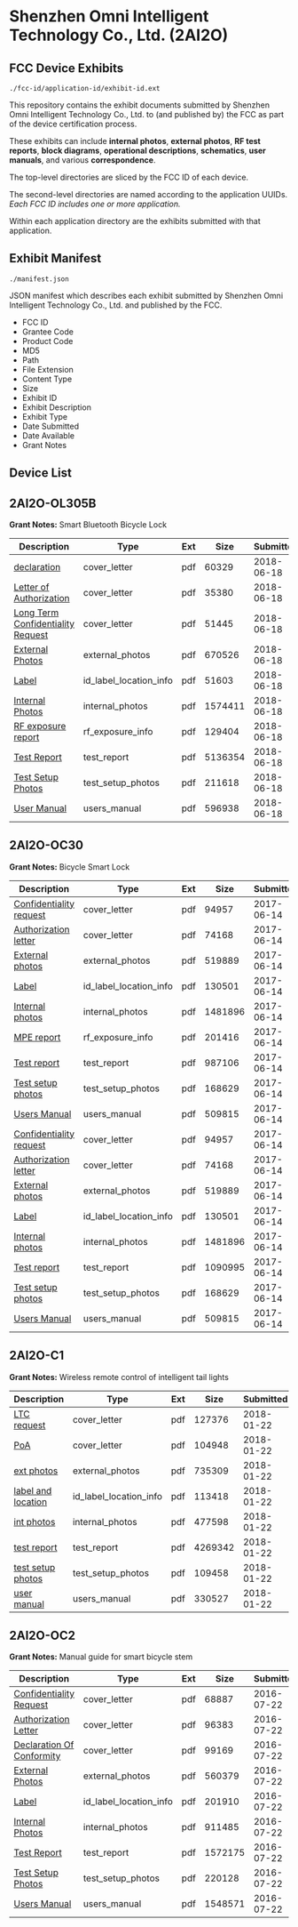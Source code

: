 # Shenzhen Omni Intelligent Technology Co., Ltd. (2AI2O)
## FCC Device Exhibits

```
./fcc-id/application-id/exhibit-id.ext
```

This repository contains the exhibit documents submitted by Shenzhen Omni Intelligent Technology Co., Ltd. to (and published by) the FCC as part of the device certification process.

These exhibits can include **internal photos**, **external photos**, **RF test reports**, **block diagrams**, **operational descriptions**, **schematics**, **user manuals**, and various **correspondence**.

The top-level directories are sliced by the FCC ID of each device.

The second-level directories are named according to the application UUIDs. *Each FCC ID includes one or more application.*

Within each application directory are the exhibits submitted with that application. 

## Exhibit Manifest

```
./manifest.json
```

JSON manifest which describes each exhibit submitted by Shenzhen Omni Intelligent Technology Co., Ltd. and published by the FCC.

- FCC ID
- Grantee Code
- Product Code
- MD5
- Path
- File Extension
- Content Type
- Size
- Exhibit ID
- Exhibit Description
- Exhibit Type
- Date Submitted
- Date Available
- Grant Notes

## Device List
## 2AI2O-OL305B
**Grant Notes:** Smart Bluetooth Bicycle Lock

| Description | Type | Ext | Size | Submitted | Available |
| ----------- | ---- | --- | ---- | --------- | --------- |
| [declaration](2AI2O-OL305B/0da72519fe21ad0b5b978a514cf864b0/3891670.pdf) | cover_letter | pdf | 60329 | 2018-06-18 | 2018-06-18 |
| [Letter of Authorization](2AI2O-OL305B/0da72519fe21ad0b5b978a514cf864b0/3891674.pdf) | cover_letter | pdf | 35380 | 2018-06-18 | 2018-06-18 |
| [Long Term Confidentiality Request](2AI2O-OL305B/0da72519fe21ad0b5b978a514cf864b0/3891675.pdf) | cover_letter | pdf | 51445 | 2018-06-18 | 2018-06-18 |
| [External Photos](2AI2O-OL305B/0da72519fe21ad0b5b978a514cf864b0/3891671.pdf) | external_photos | pdf | 670526 | 2018-06-18 | 2018-06-18 |
| [Label](2AI2O-OL305B/0da72519fe21ad0b5b978a514cf864b0/3891673.pdf) | id_label_location_info | pdf | 51603 | 2018-06-18 | 2018-06-18 |
| [Internal Photos](2AI2O-OL305B/0da72519fe21ad0b5b978a514cf864b0/3891672.pdf) | internal_photos | pdf | 1574411 | 2018-06-18 | 2018-06-18 |
| [RF exposure report](2AI2O-OL305B/0da72519fe21ad0b5b978a514cf864b0/3891677.pdf) | rf_exposure_info | pdf | 129404 | 2018-06-18 | 2018-06-18 |
| [Test Report](2AI2O-OL305B/0da72519fe21ad0b5b978a514cf864b0/3891679.pdf) | test_report | pdf | 5136354 | 2018-06-18 | 2018-06-18 |
| [Test Setup Photos](2AI2O-OL305B/0da72519fe21ad0b5b978a514cf864b0/3891680.pdf) | test_setup_photos | pdf | 211618 | 2018-06-18 | 2018-06-18 |
| [User Manual](2AI2O-OL305B/0da72519fe21ad0b5b978a514cf864b0/3891681.pdf) | users_manual | pdf | 596938 | 2018-06-18 | 2018-06-18 |
## 2AI2O-OC30
**Grant Notes:** Bicycle Smart Lock

| Description | Type | Ext | Size | Submitted | Available |
| ----------- | ---- | --- | ---- | --------- | --------- |
| [Confidentiality request](2AI2O-OC30/802edbb49367ecfd17a268298222dde3/3426370.pdf) | cover_letter | pdf | 94957 | 2017-06-14 | 2017-06-14 |
| [Authorization letter](2AI2O-OC30/802edbb49367ecfd17a268298222dde3/3426371.pdf) | cover_letter | pdf | 74168 | 2017-06-14 | 2017-06-14 |
| [External photos](2AI2O-OC30/802edbb49367ecfd17a268298222dde3/3426366.pdf) | external_photos | pdf | 519889 | 2017-06-14 | 2017-06-14 |
| [Label](2AI2O-OC30/802edbb49367ecfd17a268298222dde3/3426379.pdf) | id_label_location_info | pdf | 130501 | 2017-06-14 | 2017-06-14 |
| [Internal photos](2AI2O-OC30/802edbb49367ecfd17a268298222dde3/3426367.pdf) | internal_photos | pdf | 1481896 | 2017-06-14 | 2017-06-14 |
| [MPE report](2AI2O-OC30/802edbb49367ecfd17a268298222dde3/3426578.pdf) | rf_exposure_info | pdf | 201416 | 2017-06-14 | 2017-06-14 |
| [Test report](2AI2O-OC30/802edbb49367ecfd17a268298222dde3/3426576.pdf) | test_report | pdf | 987106 | 2017-06-14 | 2017-06-14 |
| [Test setup photos](2AI2O-OC30/802edbb49367ecfd17a268298222dde3/3426368.pdf) | test_setup_photos | pdf | 168629 | 2017-06-14 | 2017-06-14 |
| [Users Manual](2AI2O-OC30/802edbb49367ecfd17a268298222dde3/3426369.pdf) | users_manual | pdf | 509815 | 2017-06-14 | 2017-06-14 |
| [Confidentiality request](2AI2O-OC30/8367552b921eb2cdb806babae95a1808/3426370.pdf) | cover_letter | pdf | 94957 | 2017-06-14 | 2017-06-14 |
| [Authorization letter](2AI2O-OC30/8367552b921eb2cdb806babae95a1808/3426371.pdf) | cover_letter | pdf | 74168 | 2017-06-14 | 2017-06-14 |
| [External photos](2AI2O-OC30/8367552b921eb2cdb806babae95a1808/3426366.pdf) | external_photos | pdf | 519889 | 2017-06-14 | 2017-06-14 |
| [Label](2AI2O-OC30/8367552b921eb2cdb806babae95a1808/3426379.pdf) | id_label_location_info | pdf | 130501 | 2017-06-14 | 2017-06-14 |
| [Internal photos](2AI2O-OC30/8367552b921eb2cdb806babae95a1808/3426367.pdf) | internal_photos | pdf | 1481896 | 2017-06-14 | 2017-06-14 |
| [Test report](2AI2O-OC30/8367552b921eb2cdb806babae95a1808/3426372.pdf) | test_report | pdf | 1090995 | 2017-06-14 | 2017-06-14 |
| [Test setup photos](2AI2O-OC30/8367552b921eb2cdb806babae95a1808/3426368.pdf) | test_setup_photos | pdf | 168629 | 2017-06-14 | 2017-06-14 |
| [Users Manual](2AI2O-OC30/8367552b921eb2cdb806babae95a1808/3426369.pdf) | users_manual | pdf | 509815 | 2017-06-14 | 2017-06-14 |
## 2AI2O-C1
**Grant Notes:** Wireless remote control of intelligent tail lights

| Description | Type | Ext | Size | Submitted | Available |
| ----------- | ---- | --- | ---- | --------- | --------- |
| [LTC request](2AI2O-C1/935005d08767a5448631dfe454004d21/3722030.pdf) | cover_letter | pdf | 127376 | 2018-01-22 | 2018-01-22 |
| [PoA](2AI2O-C1/935005d08767a5448631dfe454004d21/3722031.pdf) | cover_letter | pdf | 104948 | 2018-01-22 | 2018-01-22 |
| [ext photos](2AI2O-C1/935005d08767a5448631dfe454004d21/3722032.pdf) | external_photos | pdf | 735309 | 2018-01-22 | 2018-01-22 |
| [label and location](2AI2O-C1/935005d08767a5448631dfe454004d21/3722034.pdf) | id_label_location_info | pdf | 113418 | 2018-01-22 | 2018-01-22 |
| [int photos](2AI2O-C1/935005d08767a5448631dfe454004d21/3722033.pdf) | internal_photos | pdf | 477598 | 2018-01-22 | 2018-01-22 |
| [test report](2AI2O-C1/935005d08767a5448631dfe454004d21/3722036.pdf) | test_report | pdf | 4269342 | 2018-01-22 | 2018-01-22 |
| [test setup photos](2AI2O-C1/935005d08767a5448631dfe454004d21/3722037.pdf) | test_setup_photos | pdf | 109458 | 2018-01-22 | 2018-01-22 |
| [user manual](2AI2O-C1/935005d08767a5448631dfe454004d21/3722035.pdf) | users_manual | pdf | 330527 | 2018-01-22 | 2018-01-22 |
## 2AI2O-OC2
**Grant Notes:** Manual guide for smart bicycle stem

| Description | Type | Ext | Size | Submitted | Available |
| ----------- | ---- | --- | ---- | --------- | --------- |
| [Confidentiality Request](2AI2O-OC2/1314109b66ad5d55c873dd4c0fc7a95c/3074249.pdf) | cover_letter | pdf | 68887 | 2016-07-22 | 2016-07-22 |
| [Authorization Letter](2AI2O-OC2/1314109b66ad5d55c873dd4c0fc7a95c/3074250.pdf) | cover_letter | pdf | 96383 | 2016-07-22 | 2016-07-22 |
| [Declaration Of Conformity](2AI2O-OC2/1314109b66ad5d55c873dd4c0fc7a95c/3074251.pdf) | cover_letter | pdf | 99169 | 2016-07-22 | 2016-07-22 |
| [External Photos](2AI2O-OC2/1314109b66ad5d55c873dd4c0fc7a95c/3074245.pdf) | external_photos | pdf | 560379 | 2016-07-22 | 2016-07-22 |
| [Label](2AI2O-OC2/1314109b66ad5d55c873dd4c0fc7a95c/3074253.pdf) | id_label_location_info | pdf | 201910 | 2016-07-22 | 2016-07-22 |
| [Internal Photos](2AI2O-OC2/1314109b66ad5d55c873dd4c0fc7a95c/3074246.pdf) | internal_photos | pdf | 911485 | 2016-07-22 | 2016-07-22 |
| [Test Report](2AI2O-OC2/1314109b66ad5d55c873dd4c0fc7a95c/3074252.pdf) | test_report | pdf | 1572175 | 2016-07-22 | 2016-07-22 |
| [Test Setup Photos](2AI2O-OC2/1314109b66ad5d55c873dd4c0fc7a95c/3074247.pdf) | test_setup_photos | pdf | 220128 | 2016-07-22 | 2016-07-22 |
| [Users Manual](2AI2O-OC2/1314109b66ad5d55c873dd4c0fc7a95c/3074248.pdf) | users_manual | pdf | 1548571 | 2016-07-22 | 2016-07-22 |
